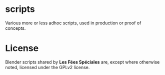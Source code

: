 # scripts

Various more or less adhoc scripts, used in production or proof of concepts.


# License

Blender scripts shared by **Les Fées Spéciales** are, except where otherwise noted, licensed under the GPLv2 license.
